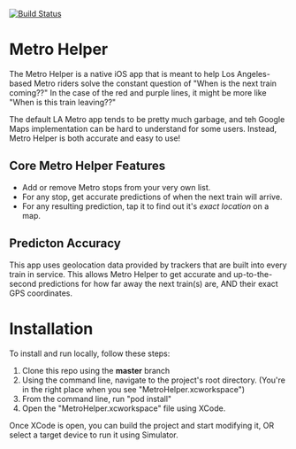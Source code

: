 [![Build Status](https://app.bitrise.io/app/34dd5af89cbae174/status.svg?token=NxVlykzbLw0HNRFFulV5jw&branch=master)](https://app.bitrise.io/app/34dd5af89cbae174)

# Metro Helper

The Metro Helper is a native iOS app that is meant to help Los Angeles-based Metro riders solve the constant question of "When is the next train coming??" In the case of the red and purple lines, it might be more like "When is this train leaving??"

The default LA Metro app tends to be pretty much garbage, and teh Google Maps implementation can be hard to understand for some users. Instead, Metro Helper is both accurate and easy to use!

## Core Metro Helper Features

- Add or remove Metro stops from your very own list.
- For any stop, get accurate predictions of when the next train will arrive.
- For any resulting prediction, tap it to find out it's _exact location_ on a map.

## Predicton Accuracy

This app uses geolocation data provided by trackers that are built into every train in service. This allows Metro Helper to get accurate and up-to-the-second predictions for how far away the next train(s) are, AND their exact GPS coordinates.

# Installation

To install and run locally, follow these steps:

1. Clone this repo using the **master** branch
2. Using the command line, navigate to the project's root directory. (You're in the right place when you see "MetroHelper.xcworkspace")
3. From the command line, run "pod install"
4. Open the "MetroHelper.xcworkspace" file using XCode.

Once XCode is open, you can build the project and start modifying it, OR select a target device to run it using Simulator.
